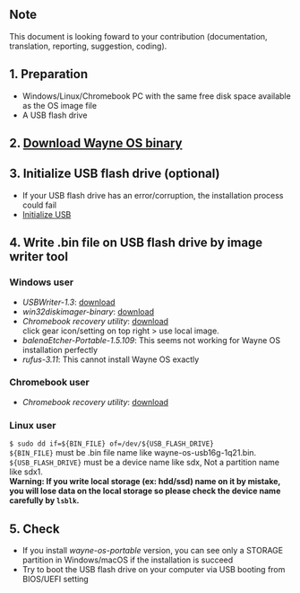 ## Note
This document is looking foward to your contribution (documentation, translation, reporting, suggestion, coding).

## 1. Preparation
- Windows/Linux/Chromebook PC with the same free disk space available as the OS image file
- A USB flash drive

## 2. [Download Wayne OS binary](https://wayne-os.com/download-wayne-os-binary/)

## 3. Initialize USB flash drive (optional)
- If your USB flash drive has an error/corruption, the installation process could fail
- [Initialize USB](https://github.com/wayne-incorporated/wayne-os/blob/main/docs/en/how-to/initializing_usb_flash_drive.md)

## 4. Write .bin file on USB flash drive by image writer tool
### Windows user
- _USBWriter-1.3_: [download](https://sourceforge.net/projects/usbwriter/)
- _win32diskimager-binary_: [download](https://win32diskimager.download/)
- _Chromebook recovery utility_: [download](https://chrome.google.com/webstore/detail/chromebook-recovery-utili/jndclpdbaamdhonoechobihbbiimdgai/RK%3D2/RS%3DUI2uA8SxDAwF_T9oPb4YviZFT3Y-)
<br> click gear icon/setting on top right > use local image.
- _balenaEtcher-Portable-1.5.109_: This seems not working for Wayne OS installation perfectly
- _rufus-3.11_: This cannot install Wayne OS exactly

### Chromebook user
- _Chromebook recovery utility_: [download](https://chrome.google.com/webstore/detail/chromebook-recovery-utili/jndclpdbaamdhonoechobihbbiimdgai/RK%3D2/RS%3DUI2uA8SxDAwF_T9oPb4YviZFT3Y-)

### Linux user
`$ sudo dd if=${BIN_FILE} of=/dev/${USB_FLASH_DRIVE}`
<br>
`${BIN_FILE}` must be .bin file name like wayne-os-usb16g-1q21.bin.
<br>
`${USB_FLASH_DRIVE}` must be a device name like sdx, Not a partition name like sdx1.
<br>
**Warning: If you write local storage (ex: hdd/ssd) name on it by mistake, you will lose data on the local storage so please check the device name carefully by `lsblk`.**
<br>

## 5. Check
- If you install _wayne-os-portable_ version, you can see only a STORAGE partition in Windows/macOS if the installation is succeed
- Try to boot the USB flash drive on your computer via USB booting from BIOS/UEFI setting
